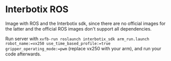 # Interbotix ROS
Image with ROS and the Interbotix sdk, since there are no official images for
the latter and the official ROS images don't support all dependencies.

Run server with `xvfb-run roslaunch interbotix_sdk arm_run.launch
robot_name:=vx250 use_time_based_profile:=true gripper_operating_mode:=pwm`
(replace vx250 with your arm), and run your code afterwards.
